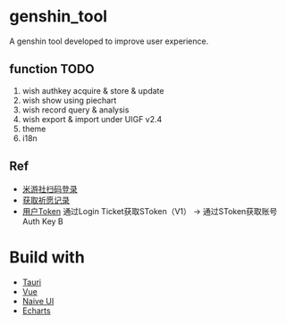 # genshin_tool
A genshin tool developed to improve user experience.

## function TODO
1. wish authkey acquire & store & update
1. wish show using piechart
1. wish record query & analysis
1. wish export & import under UIGF v2.4
1. theme
1. i18n

## Ref
- [米游社扫码登录](https://uigf.org/zh/mihoyo-api-collection/hoyolab/login/qrcode_hoyolab.html)
- [获取祈愿记录](https://uigf.org/zh/mihoyo-api-collection/hoyolab/user/game_account_info.html#%E5%8E%9F%E7%A5%9E)
- [用户Token](https://uigf.org/zh/mihoyo-api-collection/hoyolab/user/token.html)
    通过Login Ticket获取SToken（V1） -> 通过SToken获取账号Auth Key B

#

# Build with
- [Tauri](https://tauri.app/)
- [Vue](https://vuejs.org/)
- [Naive UI](https://www.naiveui.com/)
- [Echarts](https://echarts.apache.org/)